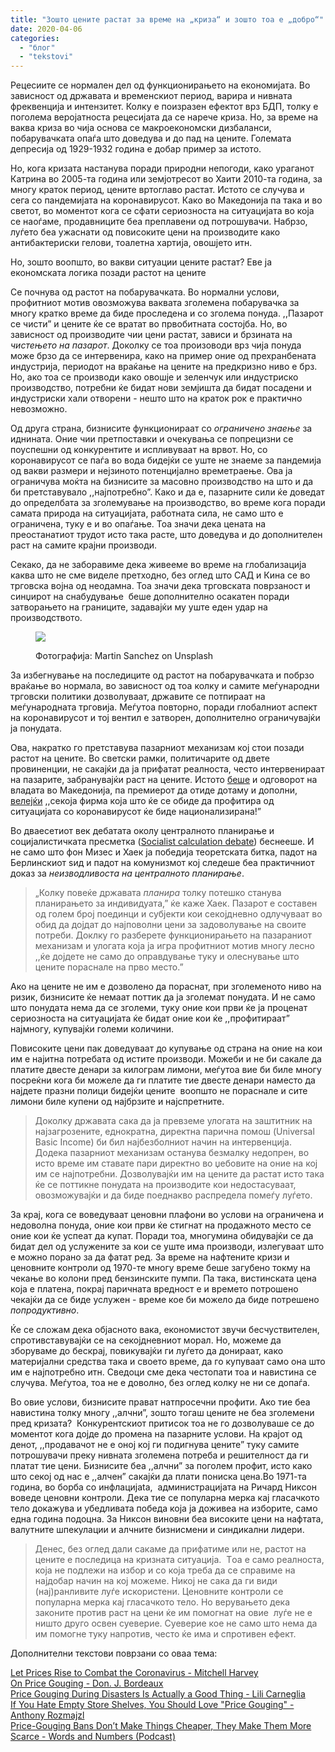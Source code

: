 ```yaml
---
title: "Зошто цените растат за време на „криза“ и зошто тоа е „добро“"
date: 2020-04-06
categories: 
  - "блог"
  - "tekstovi"
---
```


Рецесиите се нормален дел од функционирањето на економијата. Во зависност од државата и временскиот период, варира и нивната фреквенција и интензитет. Колку е поизразен ефектот врз БДП, толку е поголема веројатноста рецесијата да се нарече криза. Но, за време на ваква криза во чија основа се макроекономски дизбаланси, побарувачката опаѓа што доведува и до пад на цените. Големата депресија од 1929-1932 година е добар пример за истото.

Но, кога кризата настанува поради природни непогоди, како ураганoт Катрина во 2005-та година или земјотресот во Хаити 2010-та година, за многу краток период, цените вртоглаво растат. Истото се случува и сега со пандемијата на коронавирусот. Како во Македонија па така и во светот, во моментот кога се сфати сериозноста на ситуацијата во која се наоѓаме, продавниците беа преплавени од потрошувачи. Набрзо, луѓето беа ужаснати од повисоките цени на производите како антибактериски гелови, тоалетна хартија, овошјето итн.

Но, зошто воопшто, во вакви ситуации цените растат? Еве ја економската логика позади растот на цените 

Се почнува од растот на побарувачката. Во нормални услови, профитниот мотив овозможува ваквата зголемена побарувачка за многу кратко време да биде проследена и со зголема понуда. ,,Пазарот се чисти” и цените ќе се вратат во првобитната состојба. Но, во зависност од производите чии цени растат, зависи и брзината на _чистењето на пазарот_. Доколку се тоа произоводи врз чија понуда може брзо да се интервенира, како на пример оние од прехранбената индустрија, периодот на враќање на цените на предкризно ниво е брз. Но, ако тоа се производи како овошје и зеленчук или индустриско производство, потребни ќе бидат нови земјишта да бидат посадени и  индустриски хали отворени - нешто што на краток рок е практично невозможно.

Од друга страна, бизнисите функционираат со _ограничено знаење_ за иднината. Оние чии претпоставки и oчекувања се попрецизни се поуспешни од конкурентите и испливуваат на врвот. Но, со коронавирусот се паѓа во вода бидејќи се уште не знаеме за пандемија од вакви размери и нејзиното потенцијално времетраење. Ова ја ограничува моќта на бизнисите за масовно производство на што и да би претставувало ,,најпотребно”. Како и да е, пазарните сили ќе доведат до определбата за зголемување на производство, во време кога поради самата природа на ситуацијата, работната сила, не само што е ограничена, туку е и во опаѓање. Тоа значи дека цената на преостанатиот трудот исто така расте, што доведува и до дополнителен раст на самите крајни производи.

Секако, да не заборавиме дека живееме во време на глобализација каква што не сме виделе претходно, без оглед што САД и Кина се во трговска војна од неодамна. Тоа значи дека трговската поврзаност и синџирот на снабудување  беше дополнително осакатен поради затворањето на границите, задавајќи му уште еден удар на производството. 

<figure>

![](http://libertaniabackup.local/wp-content/uploads/2020/04/Sime_Covid_Photo-by-Martin-Sanchez-on-Unsplash.jpg)

<figcaption>

Фотографија: Martin Sanchez on Unsplash

</figcaption>

</figure>

За избегнување на последиците од растот на побарувачката и побрзо враќање во нормала, во зависност од тоа колку и самите меѓународни трговски политики дозволуваат, државите се потпираат на меѓународната трговија. Меѓутоа повторно, поради глобалниот аспект на коронавирусот и тој вентил е затворен, дополнително ограничувајќи ја понудата. 

Ова, накратко го претставува пазарниот механизам кој стои позади растот на цените. Во светски рамки, политичарите од двете провиненции, не сакајќи да ја прифатат реалноста, често интервенираат на пазарите, забранувајќи раст на цените. Истото [беше](https://mbh.mk/2020/03/16/bektesi-vlada-zamrznuvanje-ceni/?fbclid=IwAR3tTJ75bHNOFyOJyePku4lKHYbY2i9RfSDgSM3cib8aYQkeDIXlIrMamBE) и одговорот на владата во Македонија, па премиерот да отиде дотаму и дополни, [велејќи](https://centar.mk/blog/2020/03/22/sekoja-firma-koja-shto-ke-se-obide-da-profitira-od-situatsijata-so-koronavirusot-ke-bide-natsionalizirana/) ,,секоја фирма која што ќе се обиде да профитира од ситуацијата со коронавирусот ќе биде национализирана!”

Во дваесетиот век дебатата околу централното планирање и социјалистичката пресметка ([Socialist calculation debate](https://www.libertarianism.org/encyclopedia/socialist-calculation-debate?fbclid=IwAR2HWq_aIGNv1qJvwrVKCLxD9naWvkDWSeQJcm1qUY3l7HG7te7zWieGT7M)) беснееше. И не само што фон Мизес и Хаек ја победија теоретската битка, падот на Берлинскиот ѕид и падот на комунизмот кој следеше беа практичниот доказ за _неизводливоста на централното планирање_. 

> „Колку повеќе државата _планирa_ толку потешко станува планирањето за индивидуата,” ќе каже Хаек. Пазарот е составен од голем број поединци и субјекти кои секојдневно одлучуваат во обид да дојдат до најповолни цени за задоволување на своите потреби. Доклку го разберете функционирањето на пазараниот механизам и улогата која ја игра профитниот мотив многу лесно ,,ќе дојдете не само до оправдување туку и олеснување што цените пораснале на прво место.” 

Ако на цените не им е дозволено да пораснат, при зголеменото ниво на ризик, бизнисите ќе немаат поттик да ја зголемат понудата. И не само што понудата нема да се зголеми, туку оние кои први ќе ја проценат сериозноста на ситуацијата ќе бидат оние кои ќе ,,профитираат” најмногу, купувајќи големи количини. 

Повисоките цени пак доведуваат до купување од страна на оние на кои им е најитна потребата од истите производи. Можеби и не би сакале да платите двесте денари за килограм лимони, меѓутоа вие би биле многу посреќни кога би можеле да ги платите тие двесте денари наместо да најдете празни полици бидејќи цените  воопшто не пораснале и сите лимони биле купени од најбрзите и најспретните.

> Доколку државата сака да ја превземе улогата на заштитник на најзагрозените, еднократна, директна парична помош (Universal Basic Income) би бил најбезболниот начин на интервенција. Додека пазарниот механизам останува безмалку недопрен, во исто време им ставате пари директно во џебовите на оние на кој им се најпотребни. Дозволувајќи им на цените да растат исто така ќе се поттикне понудата на производите кои недостасуваат, овозможувајќи и да биде поеднакво распредела помеѓу луѓето.

За крај, кога се воведуваат ценовни плафони во услови на ограничена и недоволна понуда, оние кои први ќе стигнат на продажното место се оние кои ќе успеат да купат. Поради тоа, многумина обидувајќи се да бидат дел од услужените за кои се уште има производи, излегуваат што е можно порано за да фатат ред. За време на нафтените кризи и ценовните контроли од 1970-те многу време беше загубено токму на чекање во колони пред бензинските пумпи. Па така, вистинската цена која е платена, покрај паричната вредност е и времето потрошено чекајќи да се биде услужен - време кое би можело да биде потрешено _попродуктивно_.

Ќе се сложам дека објасното вака, економистот звучи бесчуствителен, спротивставувајќи се на секојдневниот морал. Но, можеме да зборуваме до бескрај, повикувајќи ги луѓето да донираат, како материјални средства така и своето време, да го купуваат само она што им е најпотребно итн. Сведоци сме дека честопати тоа и навистина се случува. Меѓутоа, тоа не е доволно, без оглед колку не ни се допаѓа.  

Во овие услови, бизнисите прават натпросечни профити. Ако тие беа навистина толку многу ,,алчни”, зошто тогаш цените не беа зголемени пред кризата?  Конкурентскиот притисок тоа не го дозволуваше се до моментот кога дојде до промена на пазарните услови. На крајот од денот, ,,продавачот не е оној кој ги подигнува цените” туку самите потрошувачи преку нивната зголемена потреба и решителност да ги платат тие цени. Бизнисите беа ,,алчни” за поголем профит, исто како што секој од нас e ,,алчен” сакајќи да плати пониска цена.Во 1971-та година, во борба со инфлацијаta,  aдминистрацијата на Ричард Никсон воведе ценовни контроли. Дека тие се популарна мерка кај гласачкото тело докажува и убедливата победа која ја доживеа на изборите, само една година подоцна. За Никсон виновни беа високите цени на нафтата, валутните шпекулации и алчните бизнисмени и синдикални лидери.

> Денес, без оглед дали сакаме да прифатиме или не, растот на цените е последица на кризната ситуација.  Tоа е само реалноста, која не подлежи на избор и со која треба да се справиме на најдобар начин на кој можеме. Никој не сака да ги види (нај)ранливите луѓе искористени. Ценовните контроли се популарна мерка кај гласачкото тело. Но верувањето дека законите против раст на цени ќе им помогнат на овие  луѓе не е ништо друго освен суеверие. Суеверие кое не само што нема да им помогне туку напротив, често ќе има и спротивен ефект.

Дополнителни текстови поврзани со оваа тема:

[Let Prices Rise to Combat the Coronavirus - Mitchell Harvey  
](https://fee.org/articles/let-prices-rise-to-combat-the-coronavirus/)[On Price Gouging - Don. J. Bordeaux  
](https://fee.org/articles/on-price-gouging/)[Price Gouging During Disasters Is Actually a Good Thing - Lili Carneglia  
](https://fee.org/articles/price-gouging-during-disasters-is-actually-a-good-thing/)[If You Hate Empty Store Shelves, You Should Love "Price Gouging" - Anthony Rozmajzl  
](https://fee.org/articles/if-you-hate-empty-store-shelves-you-should-love-price-gouging/)[Price-Gouging Bans Don’t Make Things Cheaper, They Make Them More Scarce - Words and Numbers (Podcast)  
](https://fee.org/shows/audio/words-numbers/price-gouging-bans-don-t-make-things-cheaper-they-make-them-more-scarce/)
